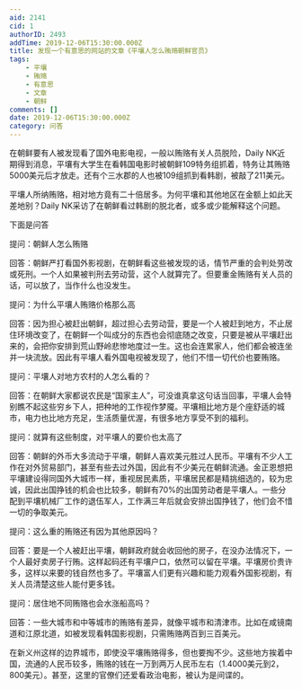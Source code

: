 ```yaml
---
aid: 2141
cid: 1
authorID: 2493
addTime: 2019-12-06T15:30:00.000Z
title: 发现一个有意思的网站的文章《平壤人怎么贿赂朝鲜官员》
tags:
    - 平壤
    - 贿赂
    - 有意思
    - 文章
    - 朝鲜
comments: []
date: 2019-12-06T15:30:00.000Z
category: 问答
---
```


在朝鲜要有人被发现看了国外电影电视，一般以贿赂有关人员脱险，Daily NK近期得到消息，平壤有大学生在看韩国电影时被朝鲜109特务组抓着，特务让其贿赂5000美元后才放走。还有个三水郡的人也被109组抓到看韩剧，被敲了211美元。

平壤人所纳贿赂，相对地方竟有二十倍居多。为何平壤和其他地区在金额上如此天差地别？Daily NK采访了在朝鲜看过韩剧的脱北者，或多或少能解释这个问题。

下面是问答

提问：朝鲜人怎么贿赂

回答：朝鲜严打看国外影视剧，在朝鲜看这些被发现的话，情节严重的会判处劳改或死刑。一个人如果被判刑去劳动营，这个人就算完了。但要重金贿赂有关人员的话，可以放了，当作什么也没发生。

提问：为什么平壤人贿赂价格那么高

回答：因为担心被赶出朝鲜，超过担心去劳动营，要是一个人被赶到地方，不止居住环境改变了，在朝鲜一个叫成分的东西也会彻底随之改变，只要是被从平壤赶出来的，会把你安排到荒山野岭悲惨地度过一生。这也会连累家人，他们都会被连坐并一块流放。因此有平壤人看外国电视被发现了，他们不惜一切代价也要贿赂。

提问：平壤人对地方农村的人怎么看的？

回答：在朝鲜大家都说农民是“国家主人”，可没谁真拿这句话当回事，平壤人会特别瞧不起这些穷乡下人，把种地的工作视作梦魇。平壤相比地方是个座舒适的城市，电力也比地方充足，生活质量优渥，有很多地方享受不到的福利。

提问：就算有这些制度，对平壤人的要价也太高了

回答：朝鲜的外币大多流动于平壤，朝鲜人喜欢美元胜过人民币。平壤有不少人工作在对外贸易部门，甚至有些去过外国，因此有不少美元在朝鲜流通。金正恩想把平壤建设得同国外大城市一样，重视居民素质，平壤居民都是精挑细选的，较为忠诚，因此出国挣钱的机会也比较多，朝鲜有70%的出国劳动者是平壤人。一些分配到平壤机械厂工作的退伍军人，工作满三年后就会安排出国挣钱了，他们会不惜一切的争取美元。

提问：这么重的贿赂还有因为其他原因吗？

回答：要是一个人被赶出平壤，朝鲜政府就会收回他的房子，在没办法情况下，一个人最好卖房子行贿。这样起码还有平壤户口，依然可以留在平壤。平壤房价贵许多，这样以来要的钱自然也多了。平壤富人们更有兴趣和能力观看外国影视剧，有关人员清楚这些人能付更多钱。

提问：居住地不同贿赂也会水涨船高吗？

回答：一些大城市和中等城市的贿赂有差异，就像平城市和清津市。比如在咸镜南道和江原北道，如被发现看韩国影视剧，只需贿赂两百到三百美元。

在新义州这样的边界城市，即使没平壤贿赂得多，但也要掏不少。这些地方挨着中国，流通的人民币较多，贿赂的钱在一万到两万人民币左右（1.4000美元到2，800美元）。甚至，这里的官僚们还爱看政治电影，被认为是间谍的。
